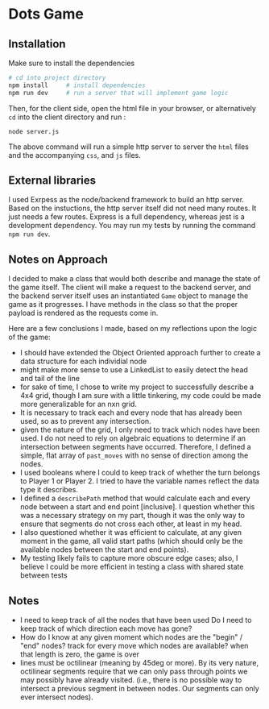 # Dots Game


## Installation

Make sure to install the dependencies

```bash
# cd into project directory
npm install     # install dependencies
npm run dev     # run a server that will implement game logic
```


Then, for the client side, open the html file in your browser, or alternatively `cd` into the client directory and run :

```node
node server.js
```

The above command will run a simple http server to server the `html` files and the accompanying `css`, and `js` files.

## External libraries

I used Exrpess as the node/backend framework to build an http server. Based on the instuctions, the http server itself did not need many routes. It just needs a few routes. Express is a full dependency, whereas jest is a development dependency. You may run my tests by running the command `npm run dev`.

## Notes on Approach

I decided to make a class that would both describe and manage the state of the game itself. The client will make a request to the backend server, and the backend server itself uses an instantiated `Game` object to manage the game as it progresses. I have methods in the class so that the proper payload is rendered as the requests come in. 

Here are a few conclusions I made, based on my reflections upon the logic of the game: 

* I should have extended the Object Oriented approach further to create a data structure for each individial node
* might make more sense to use a LinkedList to easily detect the head and tail of the line
* for sake of time, I chose to write my project to successfully describe a 4x4 grid, though I am sure with a little tinkering, my code could be made more generalizable for an nxn grid.
* It is necessary to track each and every node that has already been used, so as to prevent any intersection.
* given the nature of the grid, I only need to track which nodes have been used. I do not need to rely on algebraic equations to determine if an intersection between segments have occurred. Therefore, I defined a simple, flat array of `past_moves` with no sense of direction among the nodes.
* I used booleans where I could to keep track of whether the turn belongs to Player 1 or Player 2. I tried to have the variable names reflect the data type it describes.
* I defined a `describePath` method that would calculate each and every node between a start and end point [inclusive]. I question whether this was a necessary strategy on my part, though it was the only way to ensure that segments do not cross each other, at least in my head.
* I also questioned whether it was efficient to calculate, at any given moment in the game, all valid start paths (which should only be the available nodes between the start and end points). 
* My testing likely fails to capture more obscure edge cases; also, I believe I could be more efficient in testing a class with shared state between tests


## Notes

* I need to keep track of all the nodes that have been used
    Do I need to keep track of which direction each move has gone?
* How do I know at any given moment which nodes are the "begin" / "end" nodes?
    track for every move which nodes are available?
        when that length is zero, the game is over
* lines must be octilinear (meaning by 45deg or more). By its very nature, octilinear segments require that we can only pass through points we may possibly have already visited. (i.e., there is no possible way to intersect a previous segment in between nodes. Our segments can only ever intersect nodes).




